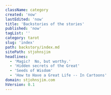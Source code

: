 ```yaml
---
className: category
created: 'now'
lastEdited: 'now'
title: 'Backstories of the stories'
published: 'now'
tagList: ''
category: tarot
slug: 'index'
path: backstory/index.md
sitePath: stjohnsjim
headlines:
  - 'Magic?  No, but worthy.'
  - 'Hidden secrets of the Great'
  - 'Seeds of Wisdom'
  - 'How to Have a Great Life -- In Cartoons'
domain: stjohnsjim.com
hVersion: 0.1
---
```


&nbsp;
